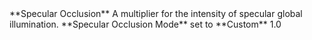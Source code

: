 <tr>
<td>**Specular Occlusion**</td>
<td>A multiplier for the intensity of specular global illumination.</td>
<td>**Specular Occlusion Mode** set to **Custom**</td>
<td>1.0</td>
</tr>
